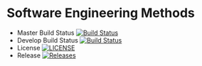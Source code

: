 # Software Engineering Methods

- Master Build Status [![Build Status](https://travis-ci.org/wojciechsmigielski/sem.svg?branch=master)](https://travis-ci.org/wojciechsmigielski/sem)
- Develop Build Status [![Build Status](https://travis-ci.org/wojciechsmigielski/sem.svg?branch=develop)](https://travis-ci.org/wojciechsmigielski/sem)
- License [![LICENSE](https://img.shields.io/github/license/wojciechsmigielski/sem.svg?style=flat-square)](https://github.com/wojciechsmigielski/sem/blob/master/LICENSE)
- Release [![Releases](https://img.shields.io/github/release/wojciechsmigielski/sem/all.svg?style=flat-square)](https://github.com/wojciechsmigielski/sem/releases)